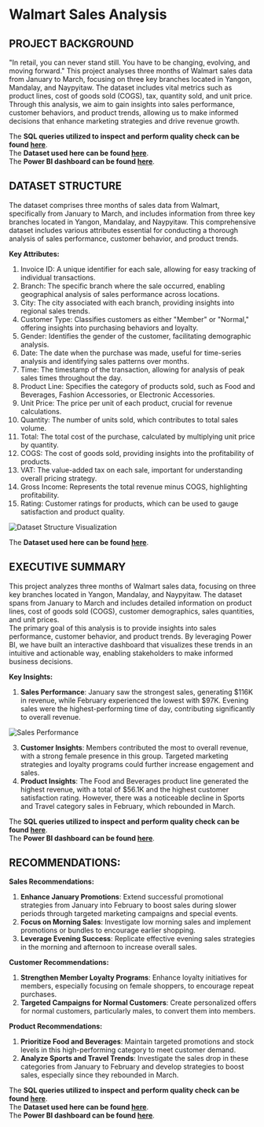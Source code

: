 # Walmart Sales Analysis

## PROJECT BACKGROUND

"In retail, you can never stand still. You have to be changing, evolving, and moving forward."
This project analyses three months of Walmart sales data from January to March, focusing on three key branches located in Yangon, Mandalay, and Naypyitaw. The dataset includes vital metrics such as product lines, cost of goods sold (COGS), tax, quantity sold, and unit price. Through this analysis, we aim to gain insights into sales performance, customer behaviors, and product trends, allowing us to make informed decisions that enhance marketing strategies and drive revenue growth.  

The **SQL queries utilized to inspect and perform quality check can be found [here](#)**.  
The **Dataset used here can be found [here](#)**.  
The **Power BI dashboard can be found [here](#)**.

## DATASET STRUCTURE

The dataset comprises three months of sales data from Walmart, specifically from January to March, and includes information from three key branches located in Yangon, Mandalay, and Naypyitaw. This comprehensive dataset includes various attributes essential for conducting a thorough analysis of sales performance, customer behavior, and product trends.

**Key Attributes:**

1. Invoice ID: A unique identifier for each sale, allowing for easy tracking of individual transactions.
2. Branch: The specific branch where the sale occurred, enabling geographical analysis of sales performance across locations.
3. City: The city associated with each branch, providing insights into regional sales trends.
4. Customer Type: Classifies customers as either "Member" or "Normal," offering insights into purchasing behaviors and loyalty.
5. Gender: Identifies the gender of the customer, facilitating demographic analysis.
6. Date: The date when the purchase was made, useful for time-series analysis and identifying sales patterns over months.
7. Time: The timestamp of the transaction, allowing for analysis of peak sales times throughout the day.
8. Product Line: Specifies the category of products sold, such as Food and Beverages, Fashion Accessories, or Electronic Accessories.
9. Unit Price: The price per unit of each product, crucial for revenue calculations.
10. Quantity: The number of units sold, which contributes to total sales volume.
11. Total: The total cost of the purchase, calculated by multiplying unit price by quantity.
12. COGS: The cost of goods sold, providing insights into the profitability of products.
13. VAT: The value-added tax on each sale, important for understanding overall pricing strategy.
14. Gross Income: Represents the total revenue minus COGS, highlighting profitability.
15. Rating: Customer ratings for products, which can be used to gauge satisfaction and product quality.

![Dataset Structure Visualization](path/to/dataset_image.png)

The **Dataset used here can be found [here](#)**.

## EXECUTIVE SUMMARY

This project analyzes three months of Walmart sales data, focusing on three key branches located in Yangon, Mandalay, and Naypyitaw. The dataset spans from January to March and includes detailed information on product lines, cost of goods sold (COGS), customer demographics, sales quantities, and unit prices.  
The primary goal of this analysis is to provide insights into sales performance, customer behavior, and product trends. By leveraging Power BI, we have built an interactive dashboard that visualizes these trends in an intuitive and actionable way, enabling stakeholders to make informed business decisions.



**Key Insights:**

1. **Sales Performance**: January saw the strongest sales, generating $116K in revenue, while February experienced the lowest with $97K. Evening sales were the highest-performing time of day, contributing significantly to overall revenue.

![Sales Performance]([path/to/key_insights_image.png](https://github.com/NishaChandila/project-assets/blob/main/walmart1.jpg))

3. **Customer Insights**: Members contributed the most to overall revenue, with a strong female presence in this group. Targeted marketing strategies and loyalty programs could further increase engagement and sales.
4. **Product Insights**: The Food and Beverages product line generated the highest revenue, with a total of $56.1K and the highest customer satisfaction rating. However, there was a noticeable decline in Sports and Travel category sales in February, which rebounded in March.

The **SQL queries utilized to inspect and perform quality check can be found [here](#)**.  
The **Power BI dashboard can be found [here](#)**.

## RECOMMENDATIONS:

**Sales Recommendations:**
1. **Enhance January Promotions**: Extend successful promotional strategies from January into February to boost sales during slower periods through targeted marketing campaigns and special events.
2. **Focus on Morning Sales**: Investigate low morning sales and implement promotions or bundles to encourage earlier shopping.
3. **Leverage Evening Success**: Replicate effective evening sales strategies in the morning and afternoon to increase overall sales.

**Customer Recommendations:**
1. **Strengthen Member Loyalty Programs**: Enhance loyalty initiatives for members, especially focusing on female shoppers, to encourage repeat purchases.
2. **Targeted Campaigns for Normal Customers**: Create personalized offers for normal customers, particularly males, to convert them into members.

**Product Recommendations:**
1. **Prioritize Food and Beverages**: Maintain targeted promotions and stock levels in this high-performing category to meet customer demand.
2. **Analyze Sports and Travel Trends**: Investigate the sales drop in these categories from January to February and develop strategies to boost sales, especially since they rebounded in March.

The **SQL queries utilized to inspect and perform quality check can be found [here](#)**.  
The **Dataset used here can be found [here](#)**.  
The **Power BI dashboard can be found [here](#)**.
